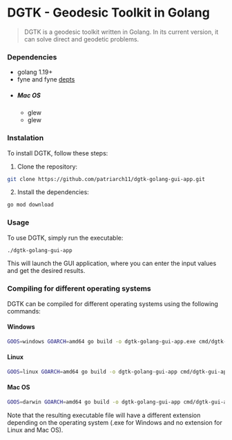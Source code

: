 # DGTK - Geodesic Toolkit in Golang

> DGTK is a geodesic toolkit written in Golang. In its current version, it can solve direct and geodetic problems.

### Dependencies
- golang 1.19+
- fyne and fyne [depts](https://developer.fyne.io/started/#prerequisites)
- ##### Mac OS
  - glew
  - glew
### Instalation

To install DGTK, follow these steps:

1. Clone the repository:

```bash
git clone https://github.com/patriarch11/dgtk-golang-gui-app.git
```

2. Install the dependencies:

```bash
go mod download
```

### Usage

To use DGTK, simply run the executable:

```bash
./dgtk-golang-gui-app
```

This will launch the GUI application, where you can enter the input values and get the desired results.

### Compiling for different operating systems

DGTK can be compiled for different operating systems using the following commands:

#### Windows

```bash
GOOS=windows GOARCH=amd64 go build -o dgtk-golang-gui-app.exe cmd/dgtk-gui-app/main.go
```

#### Linux

```bash
GOOS=linux GOARCH=amd64 go build -o dgtk-golang-gui-app cmd/dgtk-gui-app/main.go
```

#### Mac OS

```bash
GOOS=darwin GOARCH=amd64 go build -o dgtk-golang-gui-app cmd/dgtk-gui-app/main.go
```

Note that the resulting executable file will have a different extension depending on the operating system (.exe for Windows and no extension for Linux and Mac OS).